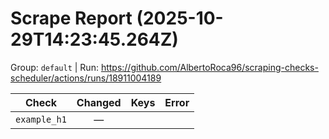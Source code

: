 # Scrape Report (2025-10-29T14:23:45.264Z)

Group: `default`  |  Run: https://github.com/AlbertoRoca96/scraping-checks-scheduler/actions/runs/18911004189

| Check | Changed | Keys | Error |
|---|:---:|:--|:--|
| `example_h1` | — |  |  |
